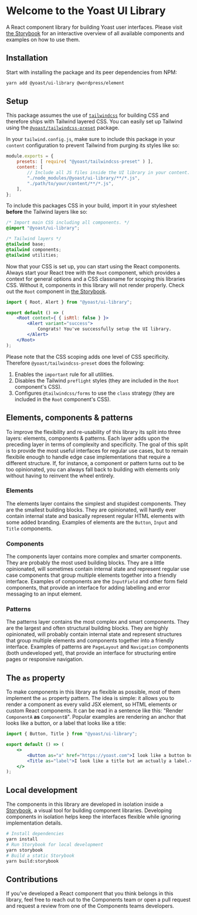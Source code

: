 # Welcome to the Yoast UI Library
A React component library for building Yoast user interfaces. Please visit [the Storybook](https://ui-library.yoast.com/) for an interactive overview of all available components and examples on how to use them.

## Installation
Start with installing the package and its peer dependencies from NPM:

```sh
yarn add @yoast/ui-library @wordpress/element
```

## Setup
This package assumes the use of [`tailwindcss`](https://tailwindcss.com/) for building CSS and therefore ships with Tailwind layered CSS. You can easily set up Tailwind using the [`@yoast/tailwindcss-preset`](https://github.com/Yoast/wordpress-seo/tree/trunk/packages/tailwindcss-preset) package.

In your `tailwind.config.js`, make sure to include this package in your `content` configuration to prevent Tailwind from purging its styles like so:

```js
module.exports = {
    presets: [ require( "@yoast/tailwindcss-preset" ) ],
    content: [
        // Include all JS files inside the UI library in your content.
        "./node_modules/@yoast/ui-library/**/*.js",
        "./path/to/your/content/**/*.js",
    ],
};
```

To include this packages CSS in your build, import it in your stylesheet **before** the Tailwind layers like so:

```css
/* Import main CSS including all components. */
@import "@yoast/ui-library";

/* Tailwind layers */
@tailwind base;
@tailwind components;
@tailwind utilities;
```

Now that your CSS is set up, you can start using the React components. Always start your React tree with the `Root` component, which provides a context for general options and a CSS classname for scoping this libraries CSS. Without it, components in this library will not render properly. Check out the `Root` component in [the Storybook](https://ui-library.yoast.com/?path=/docs/2-components-root--factory).

```jsx
import { Root, Alert } from "@yoast/ui-library";

export default () => (
    <Root context={ { isRtl: false } }>
        <Alert variant="success">
            Congrats! You've successfully setup the UI library.
        </Alert>
    </Root>
);
```

Please note that the CSS scoping adds one level of CSS specificity. Therefore `@yoast/tailwindcss-preset` does the following:
1. Enables the `important` rule for all utilities.
2. Disables the Tailwind `preflight` styles (they are included in the `Root` component's CSS).
3. Configures `@tailwindcss/forms` to use the `class` strategy (they are included in the `Root` component's CSS).

## Elements, components & patterns
To improve the flexibility and re-usability of this library its split into three layers: elements, components & patterns. Each layer adds upon the preceding layer in terms of complexity and specificity. The goal of this split is to provide the most useful interfaces for regular use cases, but to remain flexibile enough to handle edge case implementations that require a different structure. If, for instance, a component or pattern turns out to be too opinionated, you can always fall back to building with elements only without having to reinvent the wheel entirely.

### Elements
The elements layer contains the simplest and stupidest components. They are the smallest building blocks. They are opinionated, will hardly ever contain internal state and basically represent regular HTML elements with some added branding. Examples of elements are the `Button`, `Input` and `Title` components.

### Components
The components layer contains more complex and smarter components. They are probably the most used building blocks. They are a little opinionated, will sometimes contain internal state and represent regular use case components that group multiple elements together into a friendly interface. Examples of components are the `InputField` and other form field components, that provide an interface for adding labelling and error messaging to an input element.

### Patterns
The patterns layer contains the most complex and smart components. They are the largest and often structural building blocks. They are highly opinionated, will probably contain internal state and represent structures that group multiple elements and components together into a friendly interface. Examples of patterns are `PageLayout` and `Navigation` components (both undeveloped yet), that provide an interface for structuring entire pages or responsive navigation.

## The `as` property
To make components in this library as flexible as possible, most of them implement the `as` property pattern. The idea is simple: it allows you to render a component as every valid JSX element, so HTML elements or custom React components. It can be read in a sentence like this: "Render `ComponentA` **as** `ComponentB`". Popular examples are rendering an anchor that looks like a button, or a label that looks like a title:

```jsx
import { Button, Title } from "@yoast/ui-library";

export default () => (
    <>
        <Button as="a" href="https://yoast.com">I look like a button but am actually an achor.</Button>
        <Title as="label">I look like a title but am actually a label.</Title>
    </>
);
```

## Local development
The components in this library are developed in isolation inside a [Storybook](https://storybook.js.org/), a visual tool for building component libraries. Developing components in isolation helps keep the interfaces flexible while ignoring implementation details.

```sh
# Install dependencies
yarn install
# Run Storybook for local development
yarn storybook
# Build a static Storybook
yarn build:storybook
```

## Contributions
If you've developed a React component that you think belongs in this library, feel free to reach out to the Components team or open a pull request and request a review from one of the Components teams developers.
